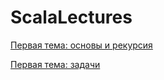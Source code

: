 # ScalaLectures

[Первая тема: основы и рекурсия](https://macs-club.github.io/ScalaLectures/basics_and_recursion.md)

[Первая тема: задачи](https://macs-club.github.io/ScalaLectures/basics_and_recursion_exc.md)
